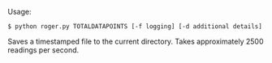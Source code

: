 Usage:

```
$ python roger.py TOTALDATAPOINTS [-f logging] [-d additional details]
```

Saves a timestamped file to the current directory. Takes approximately 2500 readings per second. 
